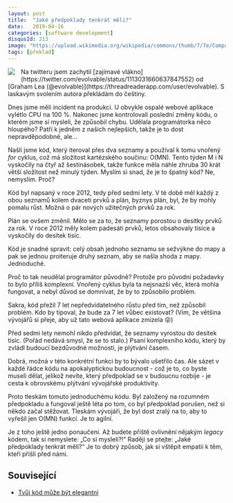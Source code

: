 ```yaml
---
layout: post
title:  "Jaké předpoklady tenkrát měli?"
date:   2019-04-16
categories: [software development]
disqusId: 213
image: "https://upload.wikimedia.org/wikipedia/commons/thumb/7/7e/Comparison_computational_complexity.svg/200px-Comparison_computational_complexity.svg.png"
tags: [překlad]
---
```


<div style="float: left; margin: 0 1em 1em 0; text-align: center;"><a href="https://commons.wikimedia.org/wiki/File:Comparison_computational_complexity.svg"><img src="https://upload.wikimedia.org/wikipedia/commons/thumb/7/7e/Comparison_computational_complexity.svg/200px-Comparison_computational_complexity.svg.png" /></a></div> Na twitteru jsem zachytil [zajímavé vlákno](https://twitter.com/evolvable/status/1113031660637847552) od [Graham Lea (@evolvable)](https://threadreaderapp.com/user/evolvable). S laskavým svolením autora překládám do češtiny.

Dnes jsme měli incident na produkci. U obvykle ospalé webové aplikace vylétlo CPU na 100&nbsp;%. Nakonec jsme kontrolovali poslední změny kódu, o kterém jsme si mysleli, že způsobil chybu. Udělala programátorka něco hloupého? Patří k jedněm z našich nejlepších, takže je to dost nepravděpodobné, ale...

<!--more-->

Našli jsme kód, který iteroval přes dva seznamy a používal k tomu vnořený _for_ cyklus, což má složitost kartézského součinu: O(MN). Tento týden M i N vyskočily na čtyř až šestinásobek, takže funkce měla náhle zhruba 30 krát větší složitost než minulý týden. Myslím si snad, že je to špatný kód? Ne, nemyslím. Proč?

Kód byl napsaný v roce 2012, tedy před sedmi lety. V té době měl každý z obou seznamů kolem dvaceti prvků a plán, byznys plán, byl, že by mohly pomalu růst. Možná o pár nových užitečných prvků za rok.

Plán se ovšem změnil. Mělo se za to, že seznamy porostou o desítky prvků za rok. V roce 2012 měly kolem padesáti prvků, letos obsahovaly tisíce a vyskočily do desítek tisíc.

Kód je snadné spravit: celý obsah jednoho seznamu se sežvýkne do mapy a pak se jednou proiteruje druhý seznam, aby se našla shoda z mapy. Jednoduché.

Proč to tak neudělal programátor původně? Protože pro původní požadavky to bylo příliš komplexní. Vnořený cyklus byla ta nejsnazší věc, která mohla fungovat, a nebyl důvod se domnívat, že by to způsobilo problém.

Sakra, kód přežil 7 let nepředvídatelného růstu před tím, než způsobil problém. Kdo by tipoval, že bude za 7 let vůbec existovat? (Vím, že většina vývojářů si přeje, aby už tato webová aplikace zmizela 😝)

Před sedmi lety nemohl nikdo předvídat, že seznamy vyrostou do desítek tisíc. (Pořád nedává smysl, že se to stalo.) Psaní komplexního kódu, který by zvládl budoucí bezdůvodné možnosti, je plýtvání časem. 

Dobrá, možná v této konkrétní funkci by to bývalo ušetřilo čas. Ale sázet v každé řádce kódu na apokalyptickou budoucnost -&nbsp;což je to, co byste museli dělat, jelikož nevíte, který předpoklad se v budoucnu rozbije&nbsp;- je cesta k obrovskému plýtvání vývojářské produktivity.

Proto tleskám tomuto jednoduchému kódu. Byl založený na rozumném předpokladu a fungoval ještě léta po tom, co byl předpoklad porušen, než si někdo začal stěžovat. Tleskám vývojáři, že byl dost zralý na to, aby to vyřešil jen O(MN) funkcí. Je to agilní.

Je z toho ještě jedno ponaučení. Až budete příště ovlivnění nějakým _legacy_ kódem, tak si nemyslete: „Co si mysleli?!“ Raději se ptejte: „Jaké předpoklady tenkrát měli?“ Je to dobrý způsob, jak si vštěpit empatii k těm, kteří přišli před námi.

## Související

* [Tvůj kód může být elegantní](https://blog.zvestov.cz/software%20development/2014/02/18/tvuj-kod-muze-byt-elegantni.html)
